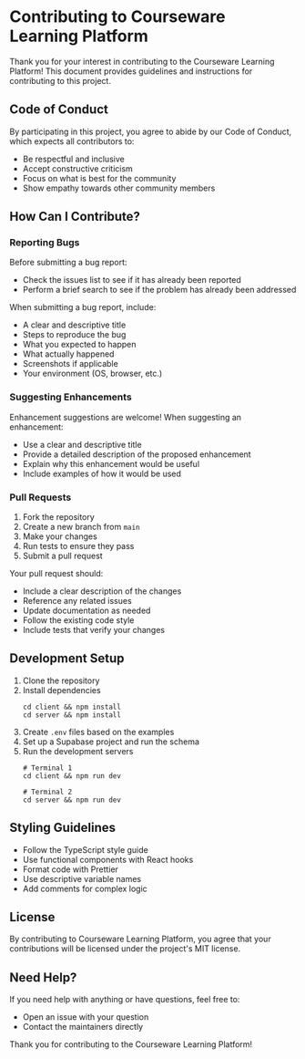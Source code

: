 # Contributing to Courseware Learning Platform

Thank you for your interest in contributing to the Courseware Learning Platform! This document provides guidelines and instructions for contributing to this project.

## Code of Conduct

By participating in this project, you agree to abide by our Code of Conduct, which expects all contributors to:
- Be respectful and inclusive
- Accept constructive criticism
- Focus on what is best for the community
- Show empathy towards other community members

## How Can I Contribute?

### Reporting Bugs

Before submitting a bug report:
- Check the issues list to see if it has already been reported
- Perform a brief search to see if the problem has already been addressed

When submitting a bug report, include:
- A clear and descriptive title
- Steps to reproduce the bug
- What you expected to happen
- What actually happened
- Screenshots if applicable
- Your environment (OS, browser, etc.)

### Suggesting Enhancements

Enhancement suggestions are welcome! When suggesting an enhancement:
- Use a clear and descriptive title
- Provide a detailed description of the proposed enhancement
- Explain why this enhancement would be useful
- Include examples of how it would be used

### Pull Requests

1. Fork the repository
2. Create a new branch from `main`
3. Make your changes
4. Run tests to ensure they pass
5. Submit a pull request

Your pull request should:
- Include a clear description of the changes
- Reference any related issues
- Update documentation as needed
- Follow the existing code style
- Include tests that verify your changes

## Development Setup

1. Clone the repository
2. Install dependencies
   ```
   cd client && npm install
   cd server && npm install
   ```
3. Create `.env` files based on the examples
4. Set up a Supabase project and run the schema
5. Run the development servers
   ```
   # Terminal 1
   cd client && npm run dev
   
   # Terminal 2
   cd server && npm run dev
   ```

## Styling Guidelines

- Follow the TypeScript style guide
- Use functional components with React hooks
- Format code with Prettier
- Use descriptive variable names
- Add comments for complex logic

## License

By contributing to Courseware Learning Platform, you agree that your contributions will be licensed under the project's MIT license.

## Need Help?

If you need help with anything or have questions, feel free to:
- Open an issue with your question
- Contact the maintainers directly

Thank you for contributing to the Courseware Learning Platform! 